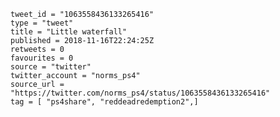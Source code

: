```
tweet_id = "1063558436133265416"
type = "tweet"
title = "Little waterfall"
published = 2018-11-16T22:24:25Z
retweets = 0
favourites = 0
source = "twitter"
twitter_account = "norms_ps4"
source_url = "https://twitter.com/norms_ps4/status/1063558436133265416"
tag = [ "ps4share", "reddeadredemption2",]
```

<p class='image'><img src='https://mnf.m17s.net/2018/11/16/DsKEwkIXoAIVbX3.jpg' alt=''></p>

